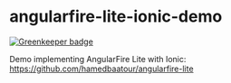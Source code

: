 # angularfire-lite-ionic-demo

[![Greenkeeper badge](https://badges.greenkeeper.io/hamedbaatour/angularfire-lite-ionic-demo.svg)](https://greenkeeper.io/)

Demo implementing AngularFire Lite with Ionic: https://github.com/hamedbaatour/angularfire-lite
